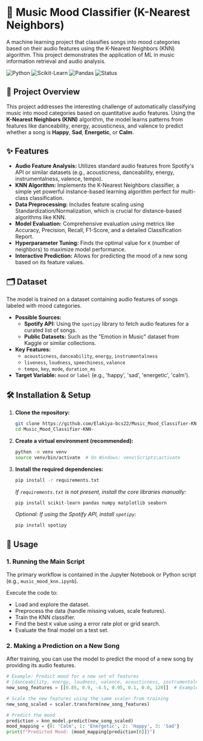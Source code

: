 # 🎵 Music Mood Classifier (K-Nearest Neighbors)

A machine learning project that classifies songs into mood categories based on their audio features using the K-Nearest Neighbors (KNN) algorithm. This project demonstrates the application of ML in music information retrieval and audio analysis.

![Python](https://img.shields.io/badge/Python-3.8%2B-blue) ![Scikit-Learn](https://img.shields.io/badge/Library-Scikit--Learn-orange) ![Pandas](https://img.shields.io/badge/Pandas-Data%20Handling-green) ![Status](https://img.shields.io/badge/Status-Complete-success)

## 📖 Project Overview

This project addresses the interesting challenge of automatically classifying music into mood categories based on quantitative audio features. Using the **K-Nearest Neighbors (KNN)** algorithm, the model learns patterns from features like danceability, energy, acousticness, and valence to predict whether a song is **Happy**, **Sad**, **Energetic**, or **Calm**.

## ✨ Features

*   **Audio Feature Analysis:** Utilizes standard audio features from Spotify's API or similar datasets (e.g., acousticness, danceability, energy, instrumentalness, valence, tempo).
*   **KNN Algorithm:** Implements the K-Nearest Neighbors classifier, a simple yet powerful instance-based learning algorithm perfect for multi-class classification.
*   **Data Preprocessing:** Includes feature scaling using Standardization/Normalization, which is crucial for distance-based algorithms like KNN.
*   **Model Evaluation:** Comprehensive evaluation using metrics like Accuracy, Precision, Recall, F1-Score, and a detailed Classification Report.
*   **Hyperparameter Tuning:** Finds the optimal value for `K` (number of neighbors) to maximize model performance.
*   **Interactive Prediction:** Allows for predicting the mood of a new song based on its feature values.

## 🗂️ Dataset

The model is trained on a dataset containing audio features of songs labeled with mood categories.

*   **Possible Sources:**
    *   **Spotify API:** Using the `spotipy` library to fetch audio features for a curated list of songs.
    *   **Public Datasets:** Such as the "Emotion in Music" dataset from Kaggle or similar collections.
*   **Key Features:**
    *   `acousticness`, `danceability`, `energy`, `instrumentalness`
    *   `liveness`, `loudness`, `speechiness`, `valence`
    *   `tempo`, `key`, `mode`, `duration_ms`
*   **Target Variable:** `mood` or `label` (e.g., 'happy', 'sad', 'energetic', 'calm').

## 🛠️ Installation & Setup

1.  **Clone the repository:**
    ```bash
    git clone https://github.com/Elakiya-bcs22/Music_Mood_Classifier-KNN-.git
    cd Music_Mood_Classifier-KNN-
    ```

2.  **Create a virtual environment (recommended):**
    ```bash
    python -m venv venv
    source venv/bin/activate  # On Windows: venv\Scripts\activate
    ```

3.  **Install the required dependencies:**
    ```bash
    pip install -r requirements.txt
    ```
    *If `requirements.txt` is not present, install the core libraries manually:*
    ```bash
    pip install scikit-learn pandas numpy matplotlib seaborn
    ```
    *Optional: If using the Spotify API, install `spotipy`:*
    ```bash
    pip install spotipy
    ```

## 🚀 Usage

### 1. Running the Main Script
The primary workflow is contained in the Jupyter Notebook or Python script (e.g., `music_mood_knn.ipynb`).

Execute the code to:
*   Load and explore the dataset.
*   Preprocess the data (handle missing values, scale features).
*   Train the KNN classifier.
*   Find the best `K` value using a error rate plot or grid search.
*   Evaluate the final model on a test set.

### 2. Making a Prediction on a New Song
After training, you can use the model to predict the mood of a new song by providing its audio features.

```python
# Example: Predict mood for a new set of features
# [danceability, energy, loudness, valence, acousticness, instrumentalness, tempo]
new_song_features = [[0.85, 0.9, -4.5, 0.95, 0.1, 0.0, 120]]  # Example values

# Scale the new features using the same scaler from training
new_song_scaled = scaler.transform(new_song_features)

# Predict the mood
prediction = knn_model.predict(new_song_scaled)
mood_mapping = {0: 'Calm', 1: 'Energetic', 2: 'Happy', 3: 'Sad'}
print(f"Predicted Mood: {mood_mapping[prediction[0]]}")